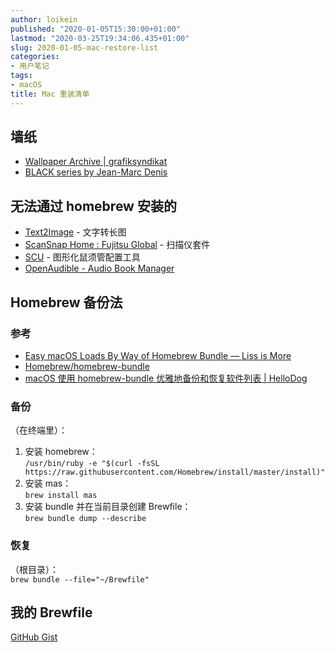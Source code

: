 ```yaml
---
author: loikein
published: "2020-01-05T15:30:00+01:00"
lastmod: "2020-03-25T19:34:06.435+01:00"
slug: 2020-01-05-mac-restore-list
categories:
- 用户笔记
tags:
- macOS
title: Mac 重装清单
---
```


## 墙纸

-   [Wallpaper Archive |
    grafiksyndikat](https://grafiksyndikat.com/wallpaper/)
-   [BLACK series by Jean-Marc Denis](http://jmd.im/black)



## 无法通过 homebrew 安装的

-   [Text2Image](https://www.yige.app/page/doc/download.md) - 文字转长图
-   [ScanSnap Home : Fujitsu
    Global](https://www.fujitsu.com/global/products/computing/peripheral/scanners/scansnap/software/sshome/index.html) -
    扫描仪套件
-   [SCU](https://github.com/neolee/SCU) - 图形化鼠须管配置工具
-   [OpenAudible - Audio Book Manager](https://openaudible.org/)



## Homebrew 备份法

### 参考

-   [Easy macOS Loads By Way of Homebrew Bundle — Liss is
    More](https://www.caseyliss.com/2019/10/8/brew-bundle)
-   [Homebrew/homebrew-bundle](https://github.com/Homebrew/homebrew-bundle)
-   [macOS 使用 homebrew-bundle 优雅地备份和恢复软件列表 |
    HelloDog](https://wsgzao.github.io/post/homebrew-bundle/)

### 备份

（在终端里）：  

1.  安装 homebrew：  
    `/usr/bin/ruby -e "$(curl -fsSL https://raw.githubusercontent.com/Homebrew/install/master/install)"`
2.  安装 mas：  
    `brew install mas`
3.  安装 bundle 并在当前目录创建 Brewfile：  
    `brew bundle dump --describe`

### 恢复

（根目录）：  
`brew bundle --file="~/Brewfile"`  
  

## 我的 Brewfile

[GitHub Gist](https://gist.github.com/loikein/57bbda0722a5b2aee5d5f2f616fc6194)
